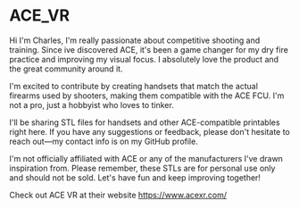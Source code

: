 # ACE_VR


Hi I'm Charles, I'm really passionate about competitive shooting and training.
Since ive discovered ACE, it's been a game changer for my dry fire practice and improving my visual focus. I absolutely love the product and the great community around it. 

I'm excited to contribute by creating handsets that match the actual firearms used by shooters, making them compatible with the ACE FCU. I'm not a pro, just a hobbyist who loves to tinker. 

I'll be sharing STL files for handsets and other ACE-compatible printables right here. If you have any suggestions or feedback, please don't hesitate to reach out—my contact info is on my GitHub profile. 

I'm not officially affiliated with ACE or any of the manufacturers I've drawn inspiration from. Please remember, these STLs are for personal use only and should not be sold. Let's have fun and keep improving together!

Check out ACE VR at their website https://www.acexr.com/


